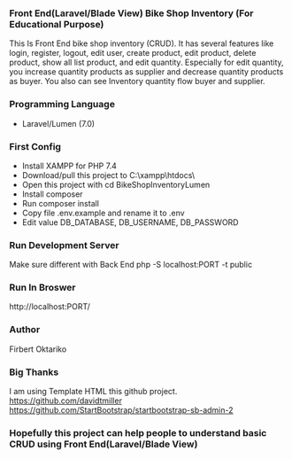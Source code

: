 ### Front End(Laravel/Blade View) Bike Shop Inventory (For Educational Purpose)
This Is Front End bike shop inventory (CRUD). It has several features like login, register, logout, edit user, create product, edit product, delete product, show all list product, and edit quantity. Especially for edit quantity, you increase quantity products as supplier and decrease quantity products as buyer. You also can see Inventory quantity flow buyer and supplier.

### Programming Language
- Laravel/Lumen (7.0)

### First Config
- Install XAMPP for PHP 7.4
- Download/pull this project to C:\xampp\htdocs\
- Open this project with cd BikeShopInventoryLumen
- Install composer
- Run composer install
- Copy file .env.example and rename it to .env
- Edit value DB_DATABASE, DB_USERNAME, DB_PASSWORD

### Run Development Server
Make sure different with Back End
php -S localhost:PORT -t public 

### Run In Broswer
http://localhost:PORT/

### Author 
Firbert Oktariko 

### Big Thanks 
I am using Template HTML this github project.
https://github.com/davidtmiller
https://github.com/StartBootstrap/startbootstrap-sb-admin-2 

### Hopefully this project can help people to understand basic CRUD using Front End(Laravel/Blade View)

